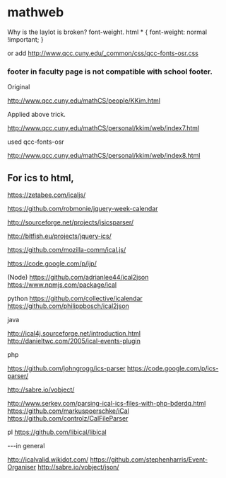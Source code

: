 # mathweb
Why is the laylot is broken? font-weight.
html * {
font-weight: normal !important;
}

or add http://www.qcc.cuny.edu/_common/css/qcc-fonts-osr.css

### footer in faculty page is not compatible with school footer.

Original

http://www.qcc.cuny.edu/mathCS/people/KKim.html

Applied above trick.

http://www.qcc.cuny.edu/mathCS/personal/kkim/web/index7.html

used qcc-fonts-osr

http://www.qcc.cuny.edu/mathCS/personal/kkim/web/index8.html


For ics to html,
-----
https://zetabee.com/icaljs/


https://github.com/robmonie/jquery-week-calendar

http://sourceforge.net/projects/jsicsparser/

http://bitfish.eu/projects/jquery-ics/

https://github.com/mozilla-comm/ical.js/


https://code.google.com/p/ijp/

(Node)
https://github.com/adrianlee44/ical2json
https://www.npmjs.com/package/ical 

python 
https://github.com/collective/icalendar
https://github.com/philippbosch/ical2json

java

http://ical4j.sourceforge.net/introduction.html
http://danieltwc.com/2005/ical-events-plugin

php


https://github.com/johngrogg/ics-parser
https://code.google.com/p/ics-parser/

http://sabre.io/vobject/

http://www.serkey.com/parsing-ical-ics-files-with-php-bderdq.html
https://github.com/markuspoerschke/iCal
https://github.com/controlz/CalFileParser

pl
https://github.com/libical/libical

---in general

http://icalvalid.wikidot.com/
https://github.com/stephenharris/Event-Organiser
http://sabre.io/vobject/json/







